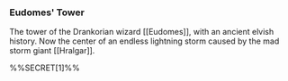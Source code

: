 ### Eudomes' Tower

The tower of the Drankorian wizard [[Eudomes]], with an ancient elvish history. Now the center of an endless lightning storm caused by the mad storm giant [[Hralgar]]. 

%%SECRET[1]%%
